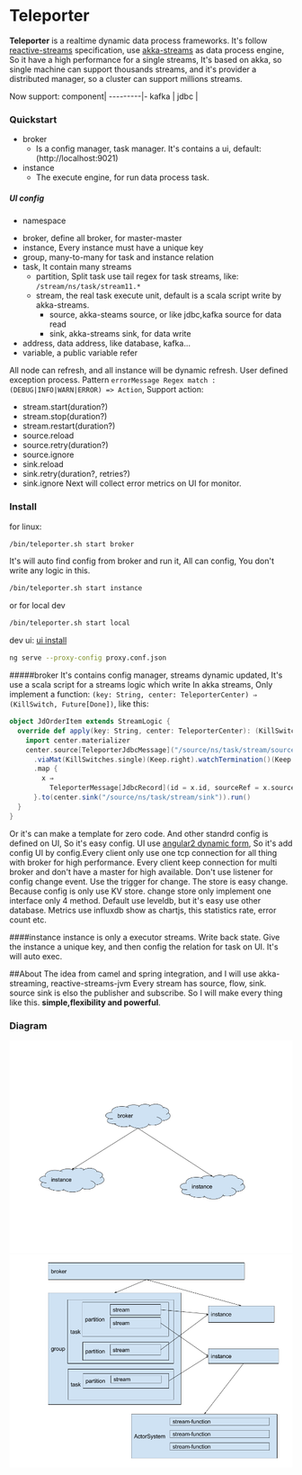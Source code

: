 # Teleporter

**Teleporter** is a realtime dynamic data process frameworks. It's follow [reactive-streams](https://github.com/reactive-streams/reactive-streams-jvm) specification, use [akka-streams](https://github.com/akka/akka) as data process engine, So it have a high performance for a single streams, It's based on akka, so single machine can support thousands streams, and it's provider a distributed manager, so a cluster can support millions streams.

Now support:
component|
---------|-
kafka    |
jdbc     |

### Quickstart
 * broker
   - Is a config manager, task manager. It's contains a ui, default:(http://localhost:9021)
 * instance
   - The execute engine, for run data process task.

##### UI config
 * namespace
  - broker, define all broker, for master-master
  - instance, Every instance must have a unique key
  - group, many-to-many for task and instance relation
  - task, It contain many streams
    + partition, Split task use tail regex for task streams, like: `/stream/ns/task/stream11.*`
    + stream, the real task execute unit, default is a scala script write by akka-streams.
      - source, akka-steams source, or like jdbc,kafka source for data read
      - sink, akka-streams sink, for data write
  - address, data address, like database, kafka...
  - variable, a public variable refer
 
All node can refresh, and all instance will be dynamic refresh.
User defined exception process. Pattern `errorMessage Regex match : (DEBUG|INFO|WARN|ERROR) => Action`, Support action:
- stream.start(duration?)
- stream.stop(duration?)
- stream.restart(duration?)
- source.reload
- source.retry(duration?)
- source.ignore
- sink.reload
- sink.retry(duration?, retries?)
- sink.ignore
Next will collect error metrics on UI for monitor.

### Install
for linux:
```bash
/bin/teleporter.sh start broker
```
It's will auto find config from broker and run it, All can config, You don't write any logic in this.
```bash
/bin/teleporter.sh start instance
```
or for local dev
```bash
/bin/teleporter.sh start local
```
dev ui:
[ui install](ui/README.md)
```bash
ng serve --proxy-config proxy.conf.json
```

#####broker
It's contains config manager, streams dynamic updated, It's use a scala script for a streams logic which write In akka streams, Only implement a function:
`(key: String, center: TeleporterCenter) ⇒ (KillSwitch, Future[Done])`, like this:
```scala
object JdOrderItem extends StreamLogic {
  override def apply(key: String, center: TeleporterCenter): (KillSwitch, Future[Done]) = {
    import center.materializer
    center.source[TeleporterJdbcMessage]("/source/ns/task/stream/source")
      .viaMat(KillSwitches.single)(Keep.right).watchTermination()(Keep.both)
      .map {
        x ⇒
          TeleporterMessage[JdbcRecord](id = x.id, sourceRef = x.sourceRef, data = Seq(Upsert(updateSql("table_name", "id", x.data), insertIgnoreSql("table_name", x.data))))
      }.to(center.sink("/source/ns/task/stream/sink")).run()
  }
}
```
Or it's can make a template for zero code. And other standrd config is defined on UI, So it's easy config. UI use [angular2 dynamic form](https://angular.io/docs/ts/latest/cookbook/dynamic-form.html), So it's add config UI by config.Every client only use one tcp connection for all thing with broker for high performance. Every client keep connection for multi broker and don't have a master for high available. Don't use listener for config change event. Use the trigger for change. The store is easy change. Because config is only use KV store. change store only implement one interface only 4 method. Default use leveldb, but it's easy use other database.
Metrics use influxdb show as chartjs, this statistics rate, error count etc.

####instance
instance is only a executor streams. Write back state. Give the instance a unique key, and then config the relation for task on UI. It's will auto exec.

##About
The idea from camel and spring integration,  and I will use akka-streaming, reactive-streams-jvm
Every stream has source, flow, sink. source sink is elso the publisher and subscribe.
So I will make every thing like this. **simple,flexibility and powerful**.

### Diagram
![Alt Text](./docs/photo/teleporter-all.png "teleporter-all")
![Alt Text](./docs/photo/teleporter-detail.png "teleporter-all")